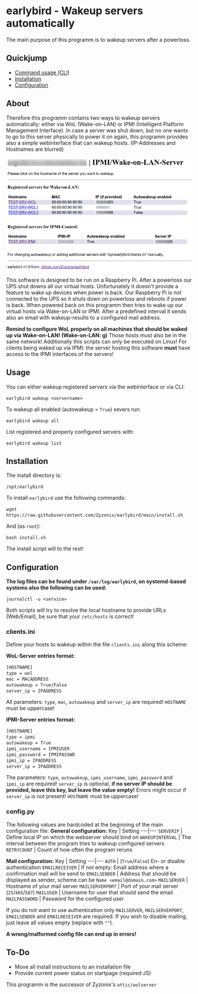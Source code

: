 # earlybird - Wakeup servers automatically 

The main purpose of this programm is to wakeup servers after a powerloss.

## Quickjump

- [Command usage (CLI)](#usage)
- [Installation](#installation)
- [Configuration](#configuration)

## About

Therefore this programm contains two ways to wakeup servers automatically: either via WoL (Wake-on-LAN) or IPMI (Intelligent Platform Management Interface). 
In case a server was shut down, but no one wants to go to this server physically to power it on again, this programm provides also a simple webinterface that can wakeup hosts. (IP-Addresses and Hostnames are blurred)

![webclient-example](images/webclient-example.png)

This software is designed to be run on a Raspberry Pi. After a powerloss our UPS shut downs all our virtual hosts. Unfortunately it doesn't provide a feature to wake up devices when power is back. Our Raspberry Pi is not connected to the UPS so it shuts down on powerloss and reboots if power is back. When powered back on this programm then tries to wake up our virtual hosts via Wake-on-LAN or IPMI. After a predefined interval it sends also an email with wakeup-results to a configured mail address.


**Remind to configure WoL properly on all machines that should be waked up via Wake-on-LAN! (Wake-on-LAN: g)**
Those hosts must also be in the same network!
Additionally this scripts can only be executed on Linux!
For clients being waked up via IPMI: the server hosting this software **must** have access to the IPMI interfaces of the servers!


## Usage
You can either wakeup registered servers via the webinterface or via CLI:
```
earlybird wakeup <servername>
```
To wakeup all enabled (autowakeup = ```True```) severs run:
```
earlybird wakeup all
```
List registered and properly configured servers with:
```
earlybird wakeup list
```

## Installation
The install directory is:
```
/opt/earlybird
```

To install ```earlybird``` use the following commands:
```
wget https://raw.githubusercontent.com/Zyzonix/earlybird/main/install.sh
```
And (as ```root```):
```
bash install.sh
```
The install script will to the rest!

## Configuration


**The log files can be found under ```/var/log/earlybird```, on systemd-based systems also the following can be used:**
```
journalctl -u <service>
``` 
Both scripts will try to resolve the local hostname to provide URLs (Web/Email), be sure that your ```/etc/hosts``` is correct!

### clients.ini
Define your hosts to wakeup within the file ```clients.ini``` along this scheme:

**WoL-Server entries format:**
```
[HOSTNAME]
type = wol
mac = MACADDRESS 
autowakeup = True/False
server_ip = IPADDRESS
```
All parameters: ```type```, ```mac```, ```autowakeup``` and ```server_ip``` are required! 
```HOSTNAME``` must be uppercase!

**IPMI-Server entries format:**
```
[HOSTNAME]
type = ipmi
autowakeup = True
ipmi_username = IPMIUSER
ipmi_password = IPMIPASSWD
ipmi_ip = IPADDRESS
server_ip = IPADDRESS
```
The parameters: ```type```, ```autowakeup```, ```ipmi_username```, ```ipmi_password``` and ```ipmi_ip``` are required! ```server_ip``` is optional, **if no server IP should be provided, leave this key, but leave the value empty!** Errors might occur if ```server_ip``` is not present!
```HOSTNAME``` must be uppercase!

### config.py

The following values are hardcoded at the beginning of the main configuration file:
**General configuration:**
Key | Setting
---|---
```SERVERIP``` | Define local IP on which the webserver should bind on
```WAKEUPINTERVAL``` | The interval between the program tries to wakeup configured servers
```RETRYCOUNT``` | Count of how often the program reruns


**Mail configuration:**
Key | Setting
---|---
```AUTH``` | (```True```/```False```) En- or disable authentication
```EMAILRECEIVER``` | If not empty: Email address where a confirmation mail will be send to
```EMAILSENDER``` | Address that should be displayed as sender, scheme can be ```Name <email@domain.com>```
```MAILSERVER``` | Hostname of your mail server
```MAILSERVERPORT``` | Port of your mail server (```25```/```465```/```587```)
```MAILUSER``` | Username for user that should send the email
```MAILPASSWORD``` | Password for the configured user

If you do not want to use authentication only ```MAILSERVER```, ```MAILSERVERPORT```, ```EMAILSENDER``` and ```EMAILRECEIVER``` are required. 
If you wish to disable mailing, just leave all values empty (replace with ```""```).

**A wrong/malformed config file can end up in errors!**


## To-Do
* Move all install instructions to an installation file
* Provide current power status on startpage (required JS)

This programm is the successor of Zyzonix's ```attic/wolserver```





